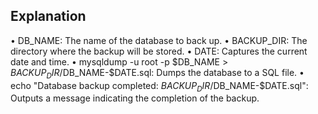 ## Explanation

• DB_NAME: The name of the database to back up.
• BACKUP_DIR: The directory where the backup will be stored.
• DATE: Captures the current date and time.
• mysqldump -u root -p $DB_NAME > $BACKUP_DIR/$DB_NAME-$DATE.sql:
Dumps the database to a SQL file.
• echo "Database backup completed: $BACKUP_DIR/$DB_NAME-$DATE.sql":
Outputs a message indicating the completion of the backup.
